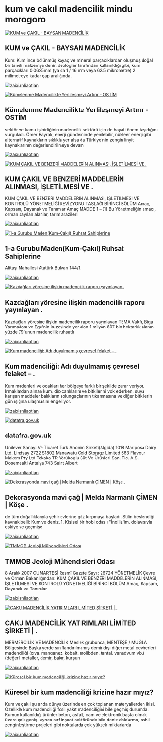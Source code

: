 # kum ve cakıl madencilik mindu morogoro
<a href="https://mnn.zoosnet.net/LR/Chatpre.aspx?id=MNN94995150&p=https://topgrinding.com/" target="_blank">![KUM ve ÇAKIL - BAYSAN MADENCİLİK](https://github.com/technlg/images/blob/main/44.jpg)</a>
## KUM ve ÇAKIL - BAYSAN MADENCİLİK
Kum: Kum ince bölünmüş kayaç ve mineral parçacıklardan oluşmuş doğal bir taneli malzemye denir. Jeologlar tarafından kullanıldığı gibi, kum parçacıkları 0.0625mm (ya da 1 / 16 mm veya 62.5 mikrometre) 2 milimetreye kadar çap aralığında.
<a href="https://mnn.zoosnet.net/LR/Chatpre.aspx?id=MNN94995150&p=https://topgrinding.com/" target="_blank"><img src="https://github.com/technlg/images/raw/main/chat11.jpg" alt="zaixianliaotian"/></a><a href="//whatsapp.shibangsoft.com/WhatsApp.php" ><img src="https://github.com/technlg/images/raw/main/chat11.png" alt=""></a>
<a href="https://mnn.zoosnet.net/LR/Chatpre.aspx?id=MNN94995150&p=https://topgrinding.com/" target="_blank">![Kümelenme Madencilikte Yerlileşmeyi Artırır - OSTİM](https://github.com/technlg/images/blob/main/16.jpg)</a>
## Kümelenme Madencilikte Yerlileşmeyi Artırır - OSTİM
sektör ve kamu iş birliğinin madencilik sektörü için de hayati önem taşıdığını vurguladı. Ömer Bayrak, enerji gündeminde yenilebilir, nükleer enerji gibi alternatif kaynakların sıklıkla yer alsa da Türkiye'nin zengin linyit kaynaklarının değerlendirilmeye devam 
<a href="https://mnn.zoosnet.net/LR/Chatpre.aspx?id=MNN94995150&p=https://topgrinding.com/" target="_blank"><img src="https://github.com/technlg/images/raw/main/chat11.jpg" alt="zaixianliaotian"/></a><a href="//whatsapp.shibangsoft.com/WhatsApp.php" ><img src="https://github.com/technlg/images/raw/main/chat11.png" alt=""></a>
<a href="https://mnn.zoosnet.net/LR/Chatpre.aspx?id=MNN94995150&p=https://topgrinding.com/" target="_blank">![KUM ÇAKIL VE BENZERİ MADDELERİN ALINMASI, İŞLETİLMESİ VE .](https://github.com/technlg/images/blob/main/52.jpg)</a>
## KUM ÇAKIL VE BENZERİ MADDELERİN ALINMASI, İŞLETİLMESİ VE .
KUM ÇAKIL VE BENZERİ MADDELERİN ALINMASI, İŞLETİLMESİ VE KONTROLÜ YÖNETMELİĞİ REVİZYONU TASLAĞI BİRİNCİ BÖLÜM Amaç, Kapsam, Dayanak ve Tanımlar Amaç MADDE 1 – (1) Bu Yönetmeliğin amacı, orman sayılan alanlar, tarım arazileri 
<a href="https://mnn.zoosnet.net/LR/Chatpre.aspx?id=MNN94995150&p=https://topgrinding.com/" target="_blank"><img src="https://github.com/technlg/images/raw/main/chat11.jpg" alt="zaixianliaotian"/></a><a href="//whatsapp.shibangsoft.com/WhatsApp.php" ><img src="https://github.com/technlg/images/raw/main/chat11.png" alt=""></a>
<a href="https://mnn.zoosnet.net/LR/Chatpre.aspx?id=MNN94995150&p=https://topgrinding.com/" target="_blank">![1-a Gurubu Maden(Kum-Çakıl) Ruhsat Sahiplerine](https://github.com/technlg/images/blob/main/61.jpg)</a>
## 1-a Gurubu Maden(Kum-Çakıl) Ruhsat Sahiplerine
Alitaşı Mahallesi Atatürk Bulvarı 144/1. 
<a href="https://mnn.zoosnet.net/LR/Chatpre.aspx?id=MNN94995150&p=https://topgrinding.com/" target="_blank"><img src="https://github.com/technlg/images/raw/main/chat11.jpg" alt="zaixianliaotian"/></a><a href="//whatsapp.shibangsoft.com/WhatsApp.php" ><img src="https://github.com/technlg/images/raw/main/chat11.png" alt=""></a>
<a href="https://mnn.zoosnet.net/LR/Chatpre.aspx?id=MNN94995150&p=https://topgrinding.com/" target="_blank">![Kazdağları yöresine ilişkin madencilik raporu yayınlayan .](https://github.com/technlg/images/blob/main/20.jpg)</a>
## Kazdağları yöresine ilişkin madencilik raporu yayınlayan .
Kazdağları yöresine ilişkin madencilik raporu yayınlayan TEMA Vakfı, Biga Yarımadası ve Ege'nin kuzeyinde yer alan 1 milyon 697 bin hektarlık alanın yüzde 79'unun madencilik ruhsatlı 
<a href="https://mnn.zoosnet.net/LR/Chatpre.aspx?id=MNN94995150&p=https://topgrinding.com/" target="_blank"><img src="https://github.com/technlg/images/raw/main/chat11.jpg" alt="zaixianliaotian"/></a><a href="//whatsapp.shibangsoft.com/WhatsApp.php" ><img src="https://github.com/technlg/images/raw/main/chat11.png" alt=""></a>
<a href="https://mnn.zoosnet.net/LR/Chatpre.aspx?id=MNN94995150&p=https://topgrinding.com/" target="_blank">![Kum madenciliği: Adı duyulmamış çevresel felaket – .](https://github.com/technlg/images/blob/main/22.jpg)</a>
## Kum madenciliği: Adı duyulmamış çevresel felaket – .
Kum madenleri ve ocakları her bölgeye farklı bir şekilde zarar veriyor. Irmaklardan alınan kum, dip canlılarını ve bitkilerini yok ederken, suya karışan maddeler balıkların solungaçlarının tıkanmasına ve diğer bitkilerin gün ışığına ulaşmasını engelliyor.
<a href="https://mnn.zoosnet.net/LR/Chatpre.aspx?id=MNN94995150&p=https://topgrinding.com/" target="_blank"><img src="https://github.com/technlg/images/raw/main/chat11.jpg" alt="zaixianliaotian"/></a><a href="//whatsapp.shibangsoft.com/WhatsApp.php" ><img src="https://github.com/technlg/images/raw/main/chat11.png" alt=""></a>
<a href="https://mnn.zoosnet.net/LR/Chatpre.aspx?id=MNN94995150&p=https://topgrinding.com/" target="_blank">![datafra.gov.uk](https://github.com/technlg/images/blob/main/6.jpg)</a>
## datafra.gov.uk
Unilever Sanayi Ve Ticaret Turk Anonim Sirketi(Algida) 1018 Mariposa Dairy Ltd. Lindsay 2722 S1802 Manawatu Cold Storage Limited 663 Flavour Makers Pty Ltd Takaka TR Yörükoglu Süt Ve Ürünleri San. Tic. A.S. Dosemealti Antalya 743 Saint Albert 
<a href="https://mnn.zoosnet.net/LR/Chatpre.aspx?id=MNN94995150&p=https://topgrinding.com/" target="_blank"><img src="https://github.com/technlg/images/raw/main/chat11.jpg" alt="zaixianliaotian"/></a><a href="//whatsapp.shibangsoft.com/WhatsApp.php" ><img src="https://github.com/technlg/images/raw/main/chat11.png" alt=""></a>
<a href="https://mnn.zoosnet.net/LR/Chatpre.aspx?id=MNN94995150&p=https://topgrinding.com/" target="_blank">![Dekorasyonda mavi çağ | Melda Narmanlı ÇİMEN | Köşe .](https://github.com/technlg/images/blob/main/12.jpg)</a>
## Dekorasyonda mavi çağ | Melda Narmanlı ÇİMEN | Köşe .
de tüm doğallıklarıyla şehir evlerine göz kırpmaya başladı. Stilin beslendiği kaynak belli: Kum ve deniz. 1. Kişisel bir hobi odas ı "İngiliz'im, dolayısıyla eskiye ve geçmişe 
<a href="https://mnn.zoosnet.net/LR/Chatpre.aspx?id=MNN94995150&p=https://topgrinding.com/" target="_blank"><img src="https://github.com/technlg/images/raw/main/chat11.jpg" alt="zaixianliaotian"/></a><a href="//whatsapp.shibangsoft.com/WhatsApp.php" ><img src="https://github.com/technlg/images/raw/main/chat11.png" alt=""></a>
<a href="https://mnn.zoosnet.net/LR/Chatpre.aspx?id=MNN94995150&p=https://topgrinding.com/" target="_blank">![TMMOB Jeoloji Mühendisleri Odası](https://github.com/technlg/images/blob/main/33.jpg)</a>
## TMMOB Jeoloji Mühendisleri Odası
8 Aralık 2007 CUMARTESİ Resmî Gazete Sayı : 26724 YÖNETMELİK Çevre ve Orman Bakanlığından: KUM ÇAKIL VE BENZERİ MADDELERİN ALINMASI, İŞLETİLMESİ VE KONTROLÜ YÖNETMELİĞİ BİRİNCİ BÖLÜM Amaç, Kapsam, Dayanak ve Tanımlar
<a href="https://mnn.zoosnet.net/LR/Chatpre.aspx?id=MNN94995150&p=https://topgrinding.com/" target="_blank"><img src="https://github.com/technlg/images/raw/main/chat11.jpg" alt="zaixianliaotian"/></a><a href="//whatsapp.shibangsoft.com/WhatsApp.php" ><img src="https://github.com/technlg/images/raw/main/chat11.png" alt=""></a>
<a href="https://mnn.zoosnet.net/LR/Chatpre.aspx?id=MNN94995150&p=https://topgrinding.com/" target="_blank">![CAKU MADENCİLİK YATIRIMLARI LİMİTED ŞİRKETİ | .](https://github.com/technlg/images/blob/main/43.jpg)</a>
## CAKU MADENCİLİK YATIRIMLARI LİMİTED ŞİRKETİ | .
MERMERCİLİK VE MADENCİLİK Meslek grubunda, MENTEŞE / MUĞLA Bölgesinde Başka yerde sınıflandırılmamış demir dışı diğer metal cevherleri madenciliği (cıva, manganez, kobalt, molibden, tantal, vanadyum vb.) (değerli metaller, demir, bakır, kurşun
<a href="https://mnn.zoosnet.net/LR/Chatpre.aspx?id=MNN94995150&p=https://topgrinding.com/" target="_blank"><img src="https://github.com/technlg/images/raw/main/chat11.jpg" alt="zaixianliaotian"/></a><a href="//whatsapp.shibangsoft.com/WhatsApp.php" ><img src="https://github.com/technlg/images/raw/main/chat11.png" alt=""></a>
<a href="https://mnn.zoosnet.net/LR/Chatpre.aspx?id=MNN94995150&p=https://topgrinding.com/" target="_blank">![Küresel bir kum madenciliği krizine hazır mıyız?](https://github.com/technlg/images/blob/main/43.jpg)</a>
## Küresel bir kum madenciliği krizine hazır mıyız?
Kum ve çakıl şu anda dünya üzerinde en çok toplanan materyallerden ikisi. Özellikle kum madenciliği fosil yakıt madenciliğini bile geçmiş durumda. Kumun kullanıldığı ürünler beton, asfalt, cam ve elektronik başta olmak üzere çok geniş. Ayrıca sırf inşaat sektöründe bile deniz doldurma, sahil zenginleştirme projeleri gibi noktalarda çok yüksek miktarlarda 
<a href="https://mnn.zoosnet.net/LR/Chatpre.aspx?id=MNN94995150&p=https://topgrinding.com/" target="_blank"><img src="https://github.com/technlg/images/raw/main/chat11.jpg" alt="zaixianliaotian"/></a><a href="//whatsapp.shibangsoft.com/WhatsApp.php" ><img src="https://github.com/technlg/images/raw/main/chat11.png" alt=""></a>
